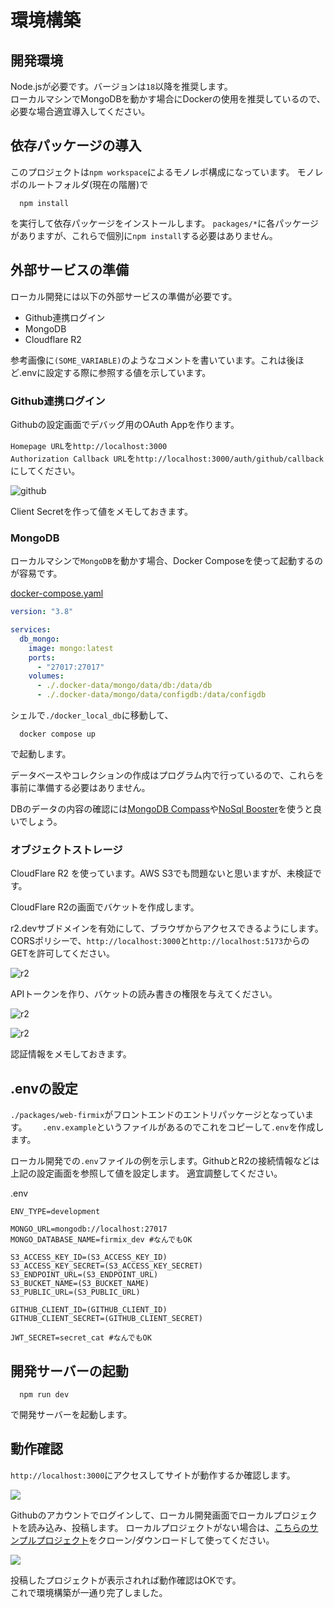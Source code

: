 # 環境構築

## 開発環境

Node.jsが必要です。バージョンは`18`以降を推奨します。  
ローカルマシンでMongoDBを動かす場合にDockerの使用を推奨しているので、必要な場合適宜導入してください。

## 依存パッケージの導入
このプロジェクトは`npm workspace`によるモノレポ構成になっています。
モノレポのルートフォルダ(現在の階層)で
```shell
  npm install
```
を実行して依存パッケージをインストールします。
`packages/*`に各パッケージがありますが、これらで個別に`npm install`する必要はありません。


## 外部サービスの準備

ローカル開発には以下の外部サービスの準備が必要です。

- Github連携ログイン
- MongoDB
- Cloudflare R2

参考画像に`(SOME_VARIABLE)`のようなコメントを書いています。これは後ほど.envに設定する際に参照する値を示しています。

### Github連携ログイン

Githubの設定画面でデバッグ用のOAuth Appを作ります。

`Homepage URL`を`http://localhost:3000`  
`Authorization Callback URL`を`http://localhost:3000/auth/github/callback`にしてください。

![github](https://i.gyazo.com/70221d4eb5f2d3b2cfdbfa1f6e883d11.png)
  
Client Secretを作って値をメモしておきます。


### MongoDB

ローカルマシンで`MongoDB`を動かす場合、Docker Composeを使って起動するのが容易です。

[docker-compose.yaml](./docker_local_db/docker-compose.yaml)
```yaml
version: "3.8"

services:
  db_mongo:
    image: mongo:latest
    ports:
      - "27017:27017"
    volumes:
      - ./.docker-data/mongo/data/db:/data/db
      - ./.docker-data/mongo/data/configdb:/data/configdb
```

シェルで`./docker_local_db`に移動して、
```shell
  docker compose up
```
で起動します。

データベースやコレクションの作成はプログラム内で行っているので、これらを事前に準備する必要はありません。

DBのデータの内容の確認には[MongoDB Compass](https://www.mongodb.com/ja-jp/products/tools/compass)や[NoSql Booster](https://nosqlbooster.com/)を使うと良いでしょう。

### オブジェクトストレージ

CloudFlare R2 を使っています。AWS S3でも問題ないと思いますが、未検証です。

CloudFlare R2の画面でバケットを作成します。

r2.devサブドメインを有効にして、ブラウザからアクセスできるようにします。  
CORSポリシーで、`http://localhost:3000`と`http://localhost:5173`からのGETを許可してください。

![r2](https://i.gyazo.com/fd157d1ebea25b1d78729d859e5de4d4.png)



APIトークンを作り、バケットの読み書きの権限を与えてください。

![r2](https://i.gyazo.com/d81d8f5545bbf04615c9e562f8023909.png)

![r2](https://i.gyazo.com/190af33b0e23b92ac5f9b7e3eb07891f.png)

認証情報をメモしておきます。


## .envの設定

`./packages/web-firmix`がフロントエンドのエントリパッケージとなっています。　　
`.env.example`というファイルがあるのでこれをコピーして`.env`を作成します。

ローカル開発での`.env`ファイルの例を示します。GithubとR2の接続情報などは上記の設定画面を参照して値を設定します。
適宜調整してください。

.env
```shell
ENV_TYPE=development

MONGO_URL=mongodb://localhost:27017
MONGO_DATABASE_NAME=firmix_dev #なんでもOK

S3_ACCESS_KEY_ID=(S3_ACCESS_KEY_ID)
S3_ACCESS_KEY_SECRET=(S3_ACCESS_KEY_SECRET)
S3_ENDPOINT_URL=(S3_ENDPOINT_URL)
S3_BUCKET_NAME=(S3_BUCKET_NAME)
S3_PUBLIC_URL=(S3_PUBLIC_URL)

GITHUB_CLIENT_ID=(GITHUB_CLIENT_ID)
GITHUB_CLIENT_SECRET=(GITHUB_CLIENT_SECRET)

JWT_SECRET=secret_cat #なんでもOK
```

## 開発サーバーの起動

```shell
  npm run dev
```
で開発サーバーを起動します。

## 動作確認

`http://localhost:3000`にアクセスしてサイトが動作するか確認します。

![](https://i.gyazo.com/419a0bad5ab560b6ab2408edfdb26be8.png)

Githubのアカウントでログインして、ローカル開発画面でローカルプロジェクトを読み込み、投稿します。
ローカルプロジェクトがない場合は、[こちらのサンプルプロジェクト](https://github.com/yahiro07/firmix_projects/tree/main/firmix/blink_xiao_rp2040)をクローン/ダウンロードして使ってください。

![](https://i.gyazo.com/33f7008f20277e1df1eda543aec4e922.png)

投稿したプロジェクトが表示されれば動作確認はOKです。  
これで環境構築が一通り完了しました。